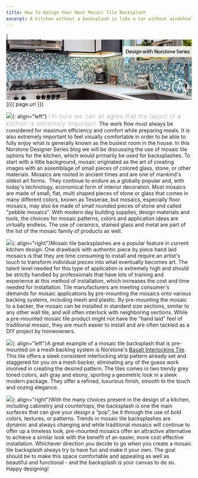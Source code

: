 ```yaml
---
title: How To Design Your Next Mosaic Tile Backsplash
excerpt: A kitchen without a backsplash is like a car without windshield wipers - it can work some of the time, but when things get wet, watch out! A popular finish in today's kitchen design is the use of mosaic tiles backsplashes, made from a variety of materials including tile, glass, stone, even metal. Come with us and explore the difference between traditional hand laid mosaics and today's pre-mounted systems and see how a mosaic tile backsplash might be a good fit for your next kitchen remodel.
---
```


[![](/assets/images/blog/Mosaic-Tile-Backsplash.jpg)]({{ page.url }})

![](/assets/images/blog/Mosaic%20Tile%20Backsplash%20-%20Norstone%20Charcoal.png){: align="left"} <span style="font-size:16px;font-weight:lighter;letter-spacing:1px">I’m sure we can all agree that the layout of a kitchen is extremely important.</span> The work flow must always be considered for maximum efficiency and comfort while preparing meals. It is also extremely important to feel visually comfortable in order to be able to fully enjoy what is generally known as the busiest room in the house. In this Norstone Designer Series blog we will be discussing the use of mosaic tile options for the kitchen, which would primarily be used for backsplashes. To start with a little background, mosaic originated as the art of creating images with an assemblage of small pieces of colored glass, stone, or other materials. Mosaics are rooted in ancient times and are one of mankind's oldest art forms.  They continue to endure as a globally popular and, with today's technology, economical form of interior decoration. Most mosaics are made of small, flat, multi shaped pieces of stone or glass that comes in many different colors, known as Tesserae, but mosaics, especially floor mosaics, may also be made of small rounded pieces of stone and called "pebble mosaics". With modern day building supplies, design materials and tools, the choices for mosaic patterns, colors and application ideas are virtually endless. The use of ceramics, stained glass and metal are part of the list of the mosaic family of products as well.

![](/assets/images/blog/Mosaic%20Tile%20Backsplash%20-%20Bubbles.png){: align="right"}Mosaic tile backsplashes are a popular feature in current kitchen design. One drawback with authentic piece by piece hand laid mosaics is that they are time consuming to install and require an artist's touch to transform individual pieces into what eventually becomes art. The talent level needed for this type of application is extremely high and should be strictly handled by professionals that have lots of training and experience at this method of installation, which increases the cost and time needed for installation. Tile manufacturers are meeting consumer's demands for mosaic applications by pre-mounting the mosaics onto various backing systems, including mesh and plastic. By pre-mounting the mosaic to a backer, the mosaic can be installed in standard size sections, similar to any other wall tile, and will often interlock with neighboring sections. While a pre-mounted mosaic tile product might not have the "hand laid" feel of traditional mosaic, they are much easier to install and are often tackled as a DIY project by homeowners.

![](/assets/images/blog/Mosaic%20Tile%20Backsplash%20-%20Basalt%20IL%20Grey.png){: align="left"}A great example of a mosaic tile backsplash that is pre-mounted on a mesh backing system is Norstone's [Basalt Interlocking Tile](/products/modern-wall-tile). This tile offers a sleek consistent interlocking strip pattern already set and staggered for you on a mesh backer, eliminating any of the guess work involved in creating the desired pattern. The tiles comes in two trendy grey toned colors, ash gray and ebony, sporting a geometric look in a sleek modern package. They offer a refined, luxurious finish, smooth to the touch and oozing elegance.

![](/assets/images/blog/Mosaic%20Tile%20Backsplash%20-%20Norstone%20Ebony%20Basalt.png){: align="right"}With the many choices present in the design of a kitchen, including cabinetry and countertops, the backsplash is one the main surfaces that can give your design a “pop”, be it through the use of bold colors, textures, or patterns. Trends in mosaic tile backsplashes are dynamic and always changing and while traditional mosaics will continue to offer up a timeless look, pre-mounted mosaics offer an attractive alternative to achieve a similar look with the benefit of an easier, more cost effective installation. Whichever direction you decide to go when you create a mosaic tile backsplash always try to have fun and make it your own. The goal should be to make this space comfortable and appealing as well as beautiful and functional - and the backsplash is your canvas to do so. Happy designing!
